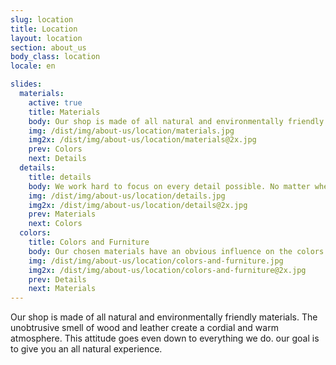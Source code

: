 ```yaml
---
slug: location
title: Location
layout: location
section: about_us
body_class: location
locale: en

slides:
  materials:
    active: true
    title: Materials
    body: Our shop is made of all natural and environmentally friendly materials. The unobtrusive smell of wood and leather create a cordial and warm atmosphere. This attitude goes along with everything we do. Our goal is to give you an all natural experience.
    img: /dist/img/about-us/location/materials.jpg
    img2x: /dist/img/about-us/location/materials@2x.jpg
    prev: Colors
    next: Details
  details:
    title: details
    body: We work hard to focus on every detail possible. No matter whether it’s your cut and color or custom handcrafted details in our shop. You will notice fine touches you can’t see anywhere else. Our handrails, wardrobe and beautiful wooden decoration are made by an local carpenter exclusively for head stories.
    img: /dist/img/about-us/location/details.jpg
    img2x: /dist/img/about-us/location/details@2x.jpg
    prev: Materials
    next: Colors
  colors:
    title: Colors and Furniture
    body: Our chosen materials have an obvious influence on the colors and furniture within the shop. head stories unobtrusive and minimalist but still premium interior facilitate our goal to reduce everything down to the essential parts. You will love our unique, cordial and warm atmosphere.
    img: /dist/img/about-us/location/colors-and-furniture.jpg
    img2x: /dist/img/about-us/location/colors-and-furniture@2x.jpg
    prev: Details
    next: Materials
---
```


Our shop is made of all natural and environmentally friendly materials. The unobtrusive smell of wood and leather create a cordial and warm atmosphere. This attitude goes even down to everything we do. our goal is to give you an all natural experience.
